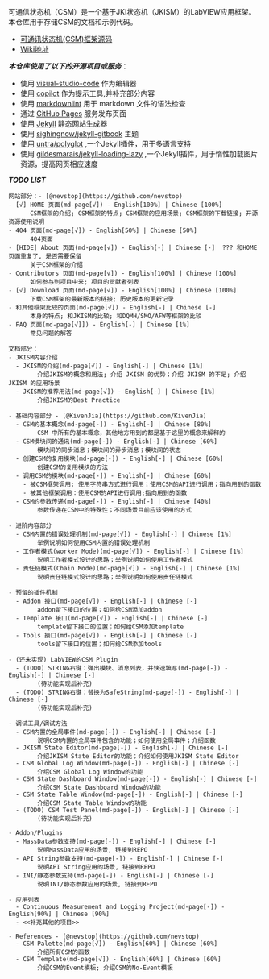 可通信状态机（CSM）是一个基于JKI状态机（JKISM）的LabVIEW应用框架。本仓库用于存储CSM的文档和示例代码。

- [可通讯状态机(CSM)框架源码](https://github.com/NEVSTOP-LAB/Communicable-State-Machine)
- [Wiki地址](https://nevstop-lab.github.io/CSM-Wiki/)

_**本仓库使用了以下的开源项目或服务**_：

- 使用 [visual-studio-code](https://code.visualstudio.com/) 作为编辑器
- 使用 [copilot](https://copilot.github.com/) 作为提示工具,并补充部分内容
- 使用 [markdownlint](https://github.com/markdownlint/markdownlint) 用于 markdown 文件的语法检查
- 通过 [GitHub Pages](https://pages.github.com/) 服务发布页面
- 使用 [Jekyll](https://jekyllrb.com/) 静态网站生成器
- 使用 [sighingnow/jekyll-gitbook](https://github.com/sighingnow/jekyll-gitbook) 主题
- 使用 [untra/polyglot](https://github.com/untra/polyglot) ,一个Jekyll插件，用于多语言支持
- 使用 [gildesmarais/jekyll-loading-lazy](https://github.com/gildesmarais/jekyll-loading-lazy) ,一个Jekyll插件，用于惰性加载图片资源，提高网页相应速度

_**TODO LIST**_

``` text
网站部分：- [@nevstop](https://github.com/nevstop)
- [√] HOME 页面(md-page[√]) - English[100%] | Chinese [100%]
      CSM框架的介绍; CSM框架的特点; CSM框架的应用场景; CSM框架的下载链接; 开源资源使用说明
- 404 页面(md-page[√]) - English[50%] | Chinese [50%]
      404页面
- [HIDE] About 页面(md-page[√]) - English[-] | Chinese [-]  ??? 和HOME页面重复了, 是否需要保留
      关于CSM框架的介绍
- Contributors 页面(md-page[√]) - English[100%] | Chinese [100%]
      如何参与到项目中来; 项目的贡献者列表
- [√] Download 页面(md-page[√]) - English[100%] | Chinese [100%]
      下载CSM框架的最新版本的链接; 历史版本的更新记录
- 和其他框架比较的页面(md-page[√]) - English[-] | Chinese [-]
      本身的特点; 和JKISM的比较; 和DQMH/SMO/AFW等框架的比较
- FAQ 页面(md-page[√]]) - English[-] | Chinese [1%]
      常见问题的解答

文档部分：
- JKISM内容介绍
  - JKISM的介绍(md-page[√]) - English[-] | Chinese [1%]
        介绍JKISM的概念和用法; 介绍 JKISM 的优势；介绍 JKISM 的不足; 介绍 JKISM 的应用场景
  - JKISM的推荐用法(md-page[√]) - English[-] | Chinese [1%]
        介绍JKISM的Best Practice

- 基础内容部分 - [@KivenJia](https://github.com/KivenJia)
  - CSM的基本概念(md-page[-]) - English[-] | Chinese [80%]
        CSM 中所有的基本概念，其他地方用到的都是基于这里的概念来解释的
  - CSM模块间的通讯(md-page[-]) - English[-] | Chinese [60%]
        模块间的同步消息；模块间的异步消息；模块间的状态
  - 创建CSM的复用模块(md-page[-]) - English[-] | Chinese [60%]
        创建CSM的复用模块的方法
  - 调用CSM的模块(md-page[-]) - English[-] | Chinese [60%]
    - 被CSM框架调用: 使用字符串方式进行调用；使用CSM的API进行调用；指向用到的函数
    - 被其他框架调用：使用CSM的API进行调用;指向用到的函数
  - CSM的参数传递(md-page[-]) - English[-] | Chinese [40%]
        参数传递在CSM中的特殊性；不同场景目前应该使用的方式

- 进阶内容部分
  - CSM内置的错误处理机制(md-page[√]) - English[-] | Chinese [1%]
        举例说明如何使用CSM内置的错误处理机制
  - 工作者模式(worker Mode)(md-page[√]) - English[-] | Chinese [1%]
        说明工作者模式设计的思路；举例说明如何使用工作者模式
  - 责任链模式(Chain Mode)(md-page[√]) - English[-] | Chinese [1%]
        说明责任链模式设计的思路；举例说明如何使用责任链模式

- 预留的插件机制
  - Addon 接口(md-page[√]) - English[-] | Chinese [-]
        addon留下接口的位置；如何给CSM添加addon
  - Template 接口(md-page[√]) - English[-] | Chinese [-]
        template留下接口的位置；如何给CSM添加template
  - Tools 接口(md-page[√]) - English[-] | Chinese [-]
        tools留下接口的位置；如何给CSM添加tools

- (还未实现) LabVIEW的CSM Plugin
  - (TODO) STRING右键：弹出模块、消息列表，并快速填写(md-page[-]) - English[-] | Chinese [-]
        (待功能实现后补充)
  - (TODO) STRING右键：替换为SafeString(md-page[-]) - English[-] | Chinese [-]
        (待功能实现后补充)

- 调试工具/调试方法
  - CSM内置的全局事件(md-page[-]) - English[-] | Chinese [-]
        说明CSM内置的全局事件包含的功能；如何使用全局事件；介绍函数
  - JKISM State Editor(md-page[-]) - English[-] | Chinese [-]
        介绍JKISM State Editor的功能；介绍如何使用JKISM State Editor
  - CSM Global Log Window(md-page[-]) - English[-] | Chinese [-]
        介绍CSM Global Log Window的功能
  - CSM State Dashboard Window(md-page[-]) - English[-] | Chinese [-]
        介绍CSM State Dashboard Window的功能
  - CSM State Table Window(md-page[-]) - English[-] | Chinese [-]
        介绍CSM State Table Window的功能
  - (TODO) CSM Test Panel(md-page[-]) - English[-] | Chinese [-]
        (待功能实现后补充)

- Addon/Plugins
  - MassData参数支持(md-page[-]) - English[-] | Chinese [-]
        说明MassData应用的场景, 链接到REPO
  - API String参数支持(md-page[-]) - English[-] | Chinese [-]
        说明API String应用的场景, 链接到REPO
  - INI/静态参数支持(md-page[-]) - English[-] | Chinese [-]
        说明INI/静态参数应用的场景, 链接到REPO

- 应用列表
  - Continuous Measurement and Logging Project(md-page[-]) - English[90%] | Chinese [90%]
  - <<补充其他的项目>>

- References - [@nevstop](https://github.com/nevstop)
  - CSM Palette(md-page[√]) - English[60%] | Chinese [60%]
        介绍所有CSM的函数
  - CSM Template(md-page[√]) - English[60%] | Chinese [60%]
        介绍CSM的Event模板; 介绍CSM的No-Event模板
```
